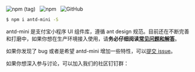 

![npm (tag)](https://img.shields.io/npm/v/antd-mini)
&nbsp;
![npm](https://img.shields.io/npm/dw/antd-mini)
&nbsp;
![GitHub](https://img.shields.io/github/license/ant-design/ant-design-mini)

```bash
$ npm i antd-mini -S
```

antd-mini 是支付宝小程序 UI 组件库，遵循 ant design 规范。目前还在不断完善和打磨中，如果你想在生产环境接入使用，请**务必仔细阅读[常见问题和解答](/guide/faq)**。


如果你发现了 bug 或者是希望 antd-mini 增加一些特性，可以[提交 issue](https://github.com/ant-design/)。


如果你想深入参与讨论，可以加入我们的社区钉钉群：

